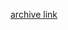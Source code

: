 [archive link](https://web.archive.org/web/20201108101827/http://www.wc3c.net/showthread.php?t=81742)

